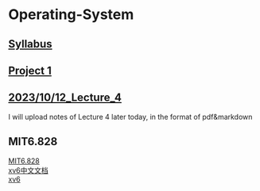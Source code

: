 # Operating-System
## [Syllabus](http://www.cs.nthu.edu.tw/~ychung/syllabus/CSC3150-2023-Fall.htm)
## [Project 1](https://github.com/Yifu-Tian/Operating-System/tree/main/CSC3150/project%201)

## [2023/10/12_Lecture_4]()
I will upload notes of Lecture 4 later today, in the format of pdf&markdown

## MIT6.828
[MIT6.828](https://pdos.csail.mit.edu/6.828/2018/schedule.html)  
[xv6中文文档](https://th0ar.gitbooks.io/xv6-chinese/content/)  
[xv6](https://pdos.csail.mit.edu/6.828/2018/xv6/book-rev11.pdf)  
